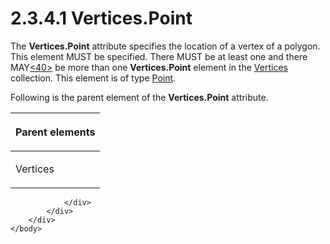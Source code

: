 <html dir="LTR" xmlns:mshelp="http://msdn.microsoft.com/mshelp" xmlns:ddue="http://ddue.schemas.microsoft.com/authoring/2003/5" xmlns:xlink="http://www.w3.org/1999/xlink" xmlns:tool="http://www.microsoft.com/tooltip">
    <head>
        <meta http-equiv="Content-Type" content="text/html; CHARSET=utf-8"></meta>
        <meta name="save" content="history"></meta>
        <title>2.3.4.1 Vertices.Point</title>
        <xml>
            <mshelp:toctitle title="2.3.4.1 Vertices.Point"></mshelp:toctitle>
            <mshelp:rltitle title="[MS-RGDI]: Vertices.Point"></mshelp:rltitle>
            <mshelp:keyword index="A" term="879e17ed-df95-4f10-8c24-44418430b2fd"></mshelp:keyword>
            <mshelp:attr name="DCSext.ContentType" value="open specification"></mshelp:attr>
            <mshelp:attr name="AssetID" value="879e17ed-df95-4f10-8c24-44418430b2fd"></mshelp:attr>
            <mshelp:attr name="TopicType" value="kbRef"></mshelp:attr>
            <mshelp:attr name="DCSext.Title" value="[MS-RGDI]: Vertices.Point" />
        </xml>
    </head>
    <body>
        <div id="header">
            <h1 class="heading">2.3.4.1 Vertices.Point</h1>
        </div>
        <div id="mainSection">
            <div id="mainBody">
                <div id="allHistory" class="saveHistory"></div>
                <div id="sectionSection0" class="section" name="collapseableSection">
                    

<p>The <b>Vertices.Point</b> attribute specifies the location
of a vertex of a polygon. This element MUST be specified. There MUST be at
least one and there MAY<a id="Appendix_A_Target_40"></a><a href="5f16d945-e8a0-4cc3-9547-1c8f3e568219.md#Appendix_A_40" aria-label="Product behavior note 40">&lt;40&gt;</a> be more
than one <b>Vertices.Point</b> element in the <a href="1b566f65-12a4-43d1-910f-4a88819726c7.md">Vertices</a> collection. This
element is of type <a href="d4cf77d9-cb9c-4ce1-b25e-7e38923220d4.md">Point</a>.</p>

<p>Following is the parent element of the <b>Vertices.Point</b>
attribute.</p>

<table>
 <thead>
  <tr>
   <th>
   <p>Parent elements</p>
   </th>
  </tr>
 </thead>
 <tr>
  <td>
  <p>Vertices</p>
  </td>
 </tr>
</table>

<p> </p>


                </div>
            </div>
        </div>
    </body>
</html>